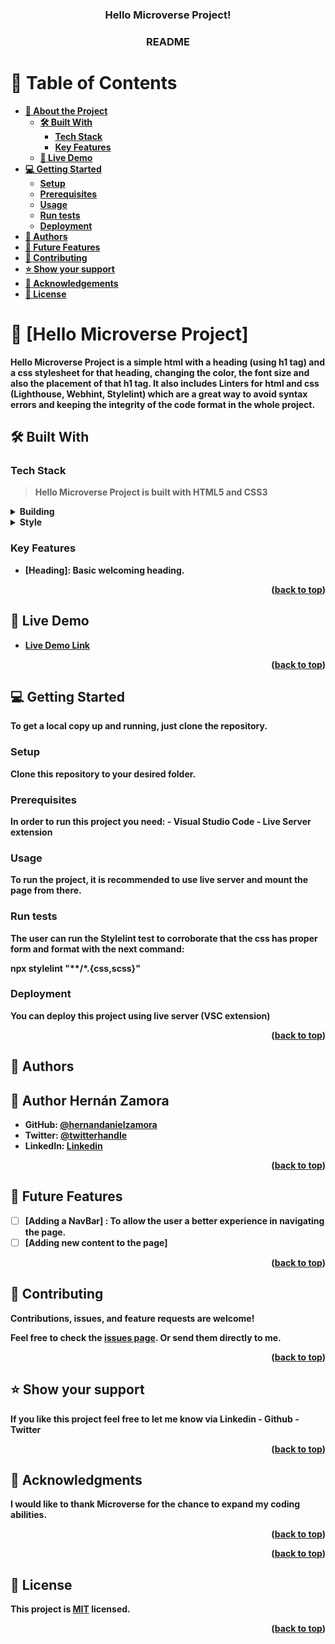 <a name="readme-top"></a>

<div align="center">

  <h3><b>Hello Microverse Project!</b></h3>
  <h3><b>README<b></h3>

</div>

<!-- TABLE OF CONTENTS -->

# 📗 Table of Contents

- [📖 About the Project](#about-project)
  - [🛠 Built With](#built-with)
    - [Tech Stack](#tech-stack)
    - [Key Features](#key-features)
  - [🚀 Live Demo](#live-demo)
- [💻 Getting Started](#getting-started)
  - [Setup](#setup)
  - [Prerequisites](#prerequisites)
  - [Usage](#usage)
  - [Run tests](#run-tests)
  - [Deployment](#triangular_flag_on_post-deployment)
- [👥 Authors](#authors)
- [🔭 Future Features](#future-features)
- [🤝 Contributing](#contributing)
- [⭐️ Show your support](#support)
- [🙏 Acknowledgements](#acknowledgements)
- [📝 License](#license)

<!-- PROJECT DESCRIPTION -->

# 📖 [Hello Microverse Project] <a name="about-project"></a>

Hello Microverse Project is a simple html with a heading (using h1 tag) and a css stylesheet for that heading, changing the color, the font size and also the placement of that h1 tag. It also includes Linters for html and css (Lighthouse, Webhint, Stylelint) which are a great way to avoid syntax errors and keeping the integrity of the code format in the whole project. 


## 🛠 Built With <a name="built-with"></a>

### Tech Stack <a name="tech-stack"></a>

> Hello Microverse Project is built with HTML5 and CSS3

<details>
  <summary>Building</summary>
  <ul>
    <li><a href="https://reactjs.org/">HTML</a></li>
  </ul>
</details>

<details>
  <summary>Style</summary>
  <ul>
    <li><a href="https://expressjs.com/">CSS</a></li>
  </ul>
</details>

<!-- Features -->

### Key Features <a name="key-features"></a>


- **[Heading]**: Basic welcoming heading.

<p align="right">(<a href="#readme-top">back to top</a>)</p>

<!-- LIVE DEMO -->

## 🚀 Live Demo <a name="live-demo"></a>


- [Live Demo Link](https://www.loom.com/share/bd5a94c3223148c0a62f672e55f6ec08)

<p align="right">(<a href="#readme-top">back to top</a>)</p>

<!-- GETTING STARTED -->

## 💻 Getting Started <a name="getting-started"></a>


To get a local copy up and running, just clone the repository.

### Setup

Clone this repository to your desired folder.

### Prerequisites

In order to run this project you need:
    - Visual Studio Code
    - Live Server extension

### Usage

To run the project, it is recommended to use live server and mount the page from there.


### Run tests

The user can run the Stylelint test to corroborate that the css has proper form and format with the next command:

npx stylelint "**/*.{css,scss}"


### Deployment

You can deploy this project using live server (VSC extension)


<p align="right">(<a href="#readme-top">back to top</a>)</p>

<!-- AUTHORS -->

## 👥 Authors <a name="authors"></a>

## 👥 Author <a name="authors">Hernán Zamora</a>

- GitHub: [@hernandanielzamora](https://github.com/hernandanielzamora)
- Twitter: [@twitterhandle](https://twitter.com/HernanZamora14)
- LinkedIn: [Linkedin](https://www.linkedin.com/in/hernan-zamora-03a697236/)


<p align="right">(<a href="#readme-top">back to top</a>)</p>

<!-- FUTURE FEATURES -->

## 🔭 Future Features <a name="future-features"></a>


- [ ] **[Adding a NavBar]** : To allow the user a better experience in navigating the page.
- [ ] **[Adding new content to the page]**

<p align="right">(<a href="#readme-top">back to top</a>)</p>

<!-- CONTRIBUTING -->

## 🤝 Contributing <a name="contributing"></a>

Contributions, issues, and feature requests are welcome!

Feel free to check the [issues page](../../issues/). Or send them directly to me.

<p align="right">(<a href="#readme-top">back to top</a>)</p>

<!-- SUPPORT -->

## ⭐️ Show your support <a name="support"></a>

If you like this project feel free to let me know via Linkedin - Github - Twitter

<p align="right">(<a href="#readme-top">back to top</a>)</p>

<!-- ACKNOWLEDGEMENTS -->

## 🙏 Acknowledgments <a name="acknowledgements"></a>

I would like to thank Microverse for the chance to expand my coding abilities.

<p align="right">(<a href="#readme-top">back to top</a>)</p>


<p align="right">(<a href="#readme-top">back to top</a>)</p>

<!-- LICENSE -->

## 📝 License <a name="license"></a>

This project is [MIT](./LICENSE) licensed.


<p align="right">(<a href="#readme-top">back to top</a>)</p>
